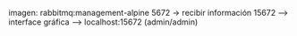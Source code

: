imagen: rabbitmq:management-alpine
5672 -> recibir información
15672 --> interface gráfica --> localhost:15672 (admin/admin)